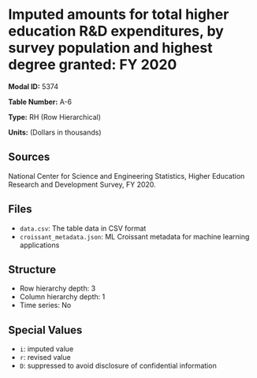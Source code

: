 # Imputed amounts for total higher education R&D expenditures, by survey population and highest degree granted: FY 2020

**Modal ID:** 5374

**Table Number:** A-6

**Type:** RH (Row Hierarchical)

**Units:** (Dollars in thousands)

## Sources

National Center for Science and Engineering Statistics, Higher Education Research and Development Survey, FY 2020.

## Files

- `data.csv`: The table data in CSV format
- `croissant_metadata.json`: ML Croissant metadata for machine learning applications

## Structure

- Row hierarchy depth: 3
- Column hierarchy depth: 1
- Time series: No

## Special Values

- `i`: imputed value
- `r`: revised value
- `D`: suppressed to avoid disclosure of confidential information
